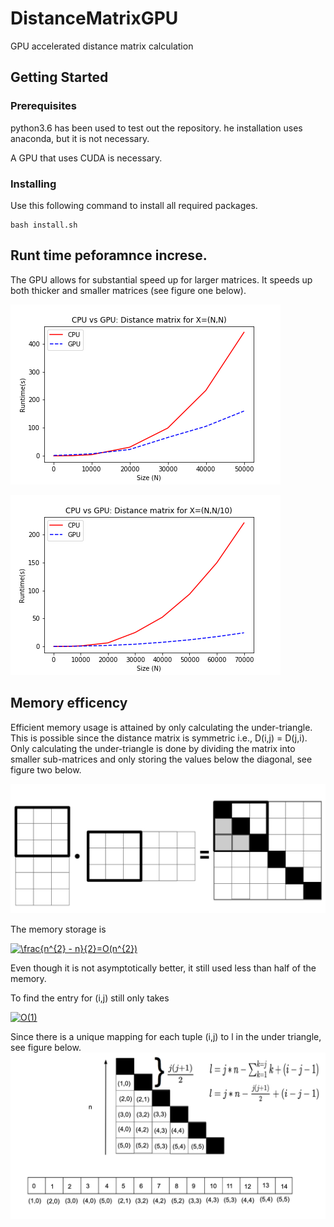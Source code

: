 # DistanceMatrixGPU
GPU accelerated distance matrix calculation

## Getting Started

### Prerequisites

python3.6 has been used to test out the repository. he installation uses anaconda, but it is not necessary.

A GPU that uses CUDA is necessary.


### Installing

Use this following command to install all required packages.

```
bash install.sh
```

## Runt time peforamnce increse.

The GPU allows for substantial speed up for larger matrices. It speeds up both thicker and smaller matrices (see figure one below).


![alt text](/images/GPUNN.png)

![alt text](/images/GPUNN10.png)


## Memory efficency

Efficient memory usage is attained by only calculating the under-triangle. This is possible since the distance matrix is symmetric i.e., D(i,j) = D(j,i). Only calculating the under-triangle is done by dividing the matrix into smaller sub-matrices and only storing the values below the diagonal, see figure two below. 


![alt text](/images/subDot.png)

The memory storage is

<a href="https://www.codecogs.com/eqnedit.php?latex=\frac{n^{2}&space;-&space;n}{2}=O(n^{2})" target="_blank"><img src="https://latex.codecogs.com/gif.latex?\frac{n^{2}&space;-&space;n}{2}=O(n^{2})" title="\frac{n^{2} - n}{2}=O(n^{2})" /></a>

Even though it is not asymptotically better, it still used less than half of the memory.

To find the entry for (i,j) still only takes

<a href="https://www.codecogs.com/eqnedit.php?latex=O(1)" target="_blank"><img src="https://latex.codecogs.com/gif.latex?O(1)" title="O(1)" /></a>

Since there is a unique mapping for each tuple (i,j) to l in the under triangle, see figure below.
![alt text](/images/mapping.png)




